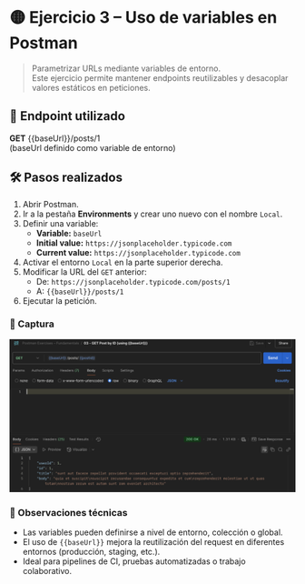 # 🟡 Ejercicio 3 – Uso de variables en Postman
> Parametrizar URLs mediante variables de entorno.  
> Este ejercicio permite mantener endpoints reutilizables y desacoplar valores estáticos en peticiones.

## 🧩 Endpoint utilizado
**GET** {{baseUrl}}/posts/1  
(baseUrl definido como variable de entorno)


## 🛠 Pasos realizados

1. Abrir Postman.
2. Ir a la pestaña **Environments** y crear uno nuevo con el nombre `Local`.
3. Definir una variable:
   - **Variable:** `baseUrl`
   - **Initial value:** `https://jsonplaceholder.typicode.com`
   - **Current value:** `https://jsonplaceholder.typicode.com`
4. Activar el entorno `Local` en la parte superior derecha.
5. Modificar la URL del `GET` anterior:
   - De: `https://jsonplaceholder.typicode.com/posts/1`
   - A: `{{baseUrl}}/posts/1`
6. Ejecutar la petición.

### 📸 Captura
![Uso de variable baseUrl](../screenshots/03_variables.png)


### 🧠 Observaciones técnicas
- Las variables pueden definirse a nivel de entorno, colección o global.
- El uso de `{{baseUrl}}` mejora la reutilización del request en diferentes entornos (producción, staging, etc.).
- Ideal para pipelines de CI, pruebas automatizadas o trabajo colaborativo.
